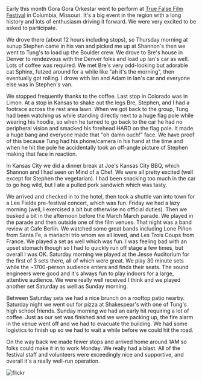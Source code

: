 Early this month Gora Gora Orkestar went to perform at [True False Film Festival](http://truefalse.org/) in Columbia, Missouri. It's a big event in the region with a long history and lots of enthusiasm driving it forward. We were very excited to be asked to participate.

We drove there (about 12 hours including stops), so Thursday morning at sunup Stephen came in his van and picked me up at Shannon's then we went to Tung's to load up the Boulder crew. We drove to Bre's house in Denver to rendezvous with the Denver folks and load up Ian's car as well. Lots of coffee was required. We met Bre's very odd-looking but adorable cat Sphinx, futzed around for a while like "ah it's the morning", then eventually got rolling. I drove with Ian and Adam in Ian's car and everyone else was in Stephen's van.

We stopped frequently thanks to the coffee. Last stop in Colorado was in Limon. At a stop in Kansas to shake out the legs Bre, Stephen, and I had a footrace across the rest area lawn. When we got back to the group, Tung had been watching us while standing directly next to a huge flag pole while wearing his hoodie, so when he turned to go back to the car he had no peripheral vision and smacked his forehead HARD on the flag pole. It made a huge bang and everyone made that "oh damn ouch!" face. We have proof of this because Tung had his phone/camera in his hand at the time and when he hit the pole he accidentally took an off-angle picture of Stephen making that face in reaction.

In Kansas City we did a dinner break at Joe's Kansas City BBQ, which Shannon and I had seen on Mind of a Chef. We were all pretty excited (well except for Stephen the vegetarian). I had been snacking too much in the car to go hog wild, but I ate a pulled pork sandwich which was tasty.

We arrived and checked in to the hotel, then took a shuttle van into town for a Lee Fields pre-festival concert, which was fun. Friday we had a lazy morning (well, I exercised a bit but otherwise no official duties). Then we busked a bit in the afternoon before the March March parade. We played in the parade and then outside one of the film venues. That night was a band review at Cafe Berlin. We watched some great bands including Lone Piñon from Santa Fe, a mariachi trio whom we all loved, and Les Trois Coups from France. We played a set as well which was fun. I was feeling bad with an upset stomach though so I had to quickly run off stage a few times, but overall I was OK. Saturday morning we played at the Jesse Auditorium for the first of 3 sets there, all of which were great. We play 30 minute sets while the ~1700-person audience enters and finds their seats. The sound engineers were good and it's always fun to play indoors for a large, attentive audience. We were really well received I think and we played another set Saturday as well as Sunday morning.

Between Saturday sets we had a nice brunch on a rooftop patio nearby. Saturday night we went out for pizza at Shakespear's with one of Tung's high school friends. Sunday morning we had an early hit requiring a lot of coffee. Just as our set was finished and we were packing up, the fire alarm in the venue went off and we had to evacuate the building. We had some logistics to finish up so we had to wait a while before we could hit the road.

On the way back we made fewer stops and arrived home around 1AM so folks could make it in to work Monday. We really had a blast. All of the festival staff and volunteers were exceedingly nice and supportive, and overall it's a really well-run operation.

![flickr](https://www.flickr.com/photos/focusaurus/sets/72157665396184192)
